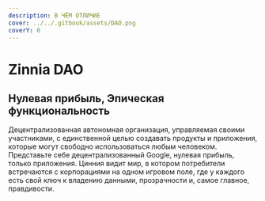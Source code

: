 ```yaml
---
description: В ЧЁМ ОТЛИЧИЕ
cover: ../../.gitbook/assets/DAO.png
coverY: 0
---
```


# Zinnia DAO

## Нулевая прибыль, Эпическая функциональность

Децентрализованная автономная организация, управляемая своими участниками, с единственной целью создавать продукты и приложения, которые могут свободно использоваться любым человеком. Представьте себе децентрализованный Google, нулевая прибыль, только приложения. Цинния видит мир, в котором потребители встречаются с корпорациями на одном игровом поле, где у каждого есть свой ключ к владению данными, прозрачности и, самое главное, правдивости.

